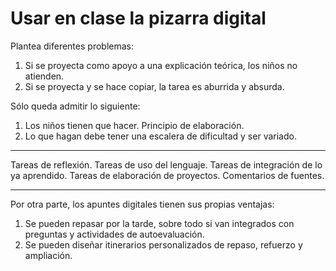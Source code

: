 # Usar en clase la pizarra digital

Plantea diferentes problemas:

1. Si se proyecta como apoyo a una explicación teórica, los niños no atienden. 
2. Si se proyecta y se hace copiar, la tarea es aburrida y absurda.

Sólo queda admitir lo siguiente:

1. Los niños tienen que hacer. Principio de elaboración.
2. Lo que hagan debe tener una escalera de dificultad y ser variado.

---

Tareas de reflexión.
Tareas de uso del lenguaje.
Tareas de integración de lo ya aprendido.
Tareas de elaboración de proyectos.
Comentarios de fuentes.

---

Por otra parte, los apuntes digitales tienen sus propias ventajas:

1. Se pueden repasar por la tarde, sobre todo si van integrados con preguntas y actividades de autoevaluación.
2. Se pueden diseñar itinerarios personalizados de repaso, refuerzo y ampliación.



